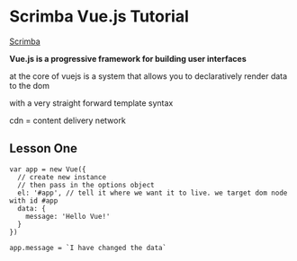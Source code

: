 # Scrimba Vue.js Tutorial

[Scrimba](https://scrimba.com/p/pXKqta/cQ3QVcr) 

**Vue.js is a progressive framework for building user interfaces**

at the core of vuejs is a system that allows you to declaratively render data to the dom

with a very straight forward template syntax

cdn = content delivery network

## Lesson One
```
var app = new Vue({
  // create new instance
  // then pass in the options object
  el: '#app', // tell it where we want it to live. we target dom node with id #app
  data: {
    message: 'Hello Vue!'
  }
})

app.message = `I have changed the data`


```

